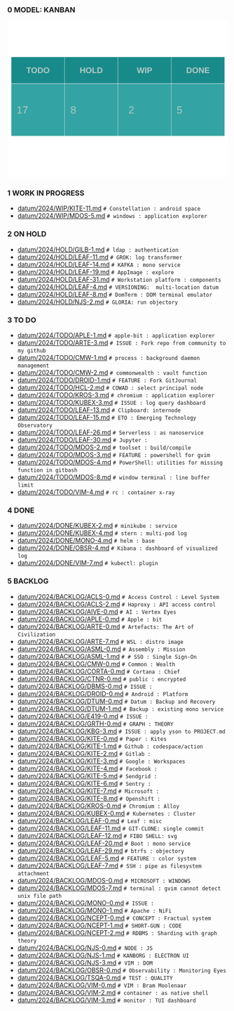 
### 0 MODEL: KANBAN

![dashboard.set.svg](./.media/dashboard.set.svg)

### 1 WORK IN PROGRESS

- [datum/2024/WIP/KITE-11.md](datum/2024/WIP/KITE-11.md)   ```# Constellation : android space```
- [datum/2024/WIP/MDOS-5.md](datum/2024/WIP/MDOS-5.md)   ```# windows : application explorer```

### 2 ON HOLD

- [datum/2024/HOLD/GILB-1.md](datum/2024/HOLD/GILB-1.md)   ```# ldap : authentication```
- [datum/2024/HOLD/LEAF-11.md](datum/2024/HOLD/LEAF-11.md)   ```# GROK: log transformer```
- [datum/2024/HOLD/LEAF-14.md](datum/2024/HOLD/LEAF-14.md)   ```# KAFKA : mono service```
- [datum/2024/HOLD/LEAF-19.md](datum/2024/HOLD/LEAF-19.md)   ```# AppImage : explore```
- [datum/2024/HOLD/LEAF-31.md](datum/2024/HOLD/LEAF-31.md)   ```# Workstation platform : components```
- [datum/2024/HOLD/LEAF-4.md](datum/2024/HOLD/LEAF-4.md)   ```# VERSIONING:  multi-location datum```
- [datum/2024/HOLD/LEAF-8.md](datum/2024/HOLD/LEAF-8.md)   ```# DomTerm : DOM terminal emulator```
- [datum/2024/HOLD/NJS-2.md](datum/2024/HOLD/NJS-2.md)   ```# GLORIA: run objectory```

### 3 TO DO

- [datum/2024/TODO/APLE-1.md](datum/2024/TODO/APLE-1.md)   ```# apple-bit : application explorer```
- [datum/2024/TODO/ARTE-3.md](datum/2024/TODO/ARTE-3.md)   ```# ISSUE : Fork repo from community to my github```
- [datum/2024/TODO/CMW-1.md](datum/2024/TODO/CMW-1.md)   ```# process : background daemon management```
- [datum/2024/TODO/CMW-2.md](datum/2024/TODO/CMW-2.md)   ```# commonwealth : vault function```
- [datum/2024/TODO/DROID-1.md](datum/2024/TODO/DROID-1.md)   ```# FEATURE : Fork GitJournal```
- [datum/2024/TODO/HCL-2.md](datum/2024/TODO/HCL-2.md)   ```# COWAD : select principal node```
- [datum/2024/TODO/KROS-3.md](datum/2024/TODO/KROS-3.md)   ```# chromium : application explorer```
- [datum/2024/TODO/KUBEX-3.md](datum/2024/TODO/KUBEX-3.md)   ```# ISSUE : log query dashboard```
- [datum/2024/TODO/LEAF-13.md](datum/2024/TODO/LEAF-13.md)   ```# Clipboard: internode```
- [datum/2024/TODO/LEAF-15.md](datum/2024/TODO/LEAF-15.md)   ```# ETO : Emerging Technology Observatory```
- [datum/2024/TODO/LEAF-26.md](datum/2024/TODO/LEAF-26.md)   ```# Serverless : as nanoservice```
- [datum/2024/TODO/LEAF-30.md](datum/2024/TODO/LEAF-30.md)   ```# Jupyter :```
- [datum/2024/TODO/MDOS-2.md](datum/2024/TODO/MDOS-2.md)   ```# toolset : build/compile```
- [datum/2024/TODO/MDOS-3.md](datum/2024/TODO/MDOS-3.md)   ```# FEATURE : powershell for gvim```
- [datum/2024/TODO/MDOS-4.md](datum/2024/TODO/MDOS-4.md)   ```# PowerShell: utilities for missing function in gitbash```
- [datum/2024/TODO/MDOS-8.md](datum/2024/TODO/MDOS-8.md)   ```# window terminal : line buffer limit```
- [datum/2024/TODO/VIM-4.md](datum/2024/TODO/VIM-4.md)   ```# rc : container x-ray```

### 4 DONE

- [datum/2024/DONE/KUBEX-2.md](datum/2024/DONE/KUBEX-2.md)   ```# minikube : service```
- [datum/2024/DONE/KUBEX-4.md](datum/2024/DONE/KUBEX-4.md)   ```# stern : multi-pod log```
- [datum/2024/DONE/MONO-4.md](datum/2024/DONE/MONO-4.md)   ```# helm : base```
- [datum/2024/DONE/OBSR-4.md](datum/2024/DONE/OBSR-4.md)   ```# Kibana : dashboard of visualized log```
- [datum/2024/DONE/VIM-7.md](datum/2024/DONE/VIM-7.md)   ```# kubectl: plugin```

### 5 BACKLOG

- [datum/2024/BACKLOG/ACLS-0.md](datum/2024/BACKLOG/ACLS-0.md)   ```# Access Control : Level System```
- [datum/2024/BACKLOG/ACLS-2.md](datum/2024/BACKLOG/ACLS-2.md)   ```# Haproxy : API access control```
- [datum/2024/BACKLOG/AIVE-0.md](datum/2024/BACKLOG/AIVE-0.md)   ```# AI : Vertex Eyes```
- [datum/2024/BACKLOG/APLE-0.md](datum/2024/BACKLOG/APLE-0.md)   ```# Apple : bit```
- [datum/2024/BACKLOG/ARTE-0.md](datum/2024/BACKLOG/ARTE-0.md)   ```# Artefacts: The Art of Civilization```
- [datum/2024/BACKLOG/ARTE-7.md](datum/2024/BACKLOG/ARTE-7.md)   ```# WSL : distro image```
- [datum/2024/BACKLOG/ASML-0.md](datum/2024/BACKLOG/ASML-0.md)   ```# Assembly : Mission```
- [datum/2024/BACKLOG/ASML-1.md](datum/2024/BACKLOG/ASML-1.md)   ```# # SSO : Single Sign-On```
- [datum/2024/BACKLOG/CMW-0.md](datum/2024/BACKLOG/CMW-0.md)   ```# Common : Wealth```
- [datum/2024/BACKLOG/CORTA-0.md](datum/2024/BACKLOG/CORTA-0.md)   ```# Cortana : Chief```
- [datum/2024/BACKLOG/CTNR-0.md](datum/2024/BACKLOG/CTNR-0.md)   ```# public : encrypted```
- [datum/2024/BACKLOG/DBMS-0.md](datum/2024/BACKLOG/DBMS-0.md)   ```# ISSUE :```
- [datum/2024/BACKLOG/DROID-0.md](datum/2024/BACKLOG/DROID-0.md)   ```# Android : Platform```
- [datum/2024/BACKLOG/DTUM-0.md](datum/2024/BACKLOG/DTUM-0.md)   ```# Datum : Backup and Recovery```
- [datum/2024/BACKLOG/DTUM-1.md](datum/2024/BACKLOG/DTUM-1.md)   ```# Backup : existing mono service```
- [datum/2024/BACKLOG/E419-0.md](datum/2024/BACKLOG/E419-0.md)   ```# ISSUE :```
- [datum/2024/BACKLOG/GRTH-0.md](datum/2024/BACKLOG/GRTH-0.md)   ```# GRAPH : THEORY```
- [datum/2024/BACKLOG/KBG-3.md](datum/2024/BACKLOG/KBG-3.md)   ```# ISSUE : apply yson to PROJECT.md```
- [datum/2024/BACKLOG/KITE-0.md](datum/2024/BACKLOG/KITE-0.md)   ```# Paper : Kites```
- [datum/2024/BACKLOG/KITE-1.md](datum/2024/BACKLOG/KITE-1.md)   ```# Github : codespace/action```
- [datum/2024/BACKLOG/KITE-2.md](datum/2024/BACKLOG/KITE-2.md)   ```# Gitlab :```
- [datum/2024/BACKLOG/KITE-3.md](datum/2024/BACKLOG/KITE-3.md)   ```# Google : Workspaces```
- [datum/2024/BACKLOG/KITE-4.md](datum/2024/BACKLOG/KITE-4.md)   ```# Facebook :```
- [datum/2024/BACKLOG/KITE-5.md](datum/2024/BACKLOG/KITE-5.md)   ```# Sendgrid :```
- [datum/2024/BACKLOG/KITE-6.md](datum/2024/BACKLOG/KITE-6.md)   ```# Sentry :```
- [datum/2024/BACKLOG/KITE-7.md](datum/2024/BACKLOG/KITE-7.md)   ```# Microsoft :```
- [datum/2024/BACKLOG/KITE-8.md](datum/2024/BACKLOG/KITE-8.md)   ```# Openshift :```
- [datum/2024/BACKLOG/KROS-0.md](datum/2024/BACKLOG/KROS-0.md)   ```# Chromium : Alloy```
- [datum/2024/BACKLOG/KUBEX-0.md](datum/2024/BACKLOG/KUBEX-0.md)   ```# Kubernetes : Cluster```
- [datum/2024/BACKLOG/LEAF-0.md](datum/2024/BACKLOG/LEAF-0.md)   ```# Leaf : misc```
- [datum/2024/BACKLOG/LEAF-11.md](datum/2024/BACKLOG/LEAF-11.md)   ```# GIT-CLONE: single commit```
- [datum/2024/BACKLOG/LEAF-12.md](datum/2024/BACKLOG/LEAF-12.md)   ```# FIBO SHELL: svg```
- [datum/2024/BACKLOG/LEAF-20.md](datum/2024/BACKLOG/LEAF-20.md)   ```# Boot : mono service```
- [datum/2024/BACKLOG/LEAF-29.md](datum/2024/BACKLOG/LEAF-29.md)   ```# btrfs : objectory```
- [datum/2024/BACKLOG/LEAF-5.md](datum/2024/BACKLOG/LEAF-5.md)   ```# FEATURE : color system```
- [datum/2024/BACKLOG/LEAF-7.md](datum/2024/BACKLOG/LEAF-7.md)   ```# SSH : pipe as filesystem attachment```
- [datum/2024/BACKLOG/MDOS-0.md](datum/2024/BACKLOG/MDOS-0.md)   ```# MICROSOFT : WINDOWS```
- [datum/2024/BACKLOG/MDOS-7.md](datum/2024/BACKLOG/MDOS-7.md)   ```# terminal : gvim cannot detect unix file path```
- [datum/2024/BACKLOG/MONO-0.md](datum/2024/BACKLOG/MONO-0.md)   ```# ISSUE :```
- [datum/2024/BACKLOG/MONO-1.md](datum/2024/BACKLOG/MONO-1.md)   ```# Apache : NiFi```
- [datum/2024/BACKLOG/NCEPT-0.md](datum/2024/BACKLOG/NCEPT-0.md)   ```# CONCEPT : Fractual system```
- [datum/2024/BACKLOG/NCEPT-1.md](datum/2024/BACKLOG/NCEPT-1.md)   ```# SHORT-GUN : CODE```
- [datum/2024/BACKLOG/NCEPT-2.md](datum/2024/BACKLOG/NCEPT-2.md)   ```# RDBMS : Sharding with graph theory```
- [datum/2024/BACKLOG/NJS-0.md](datum/2024/BACKLOG/NJS-0.md)   ```# NODE : JS```
- [datum/2024/BACKLOG/NJS-1.md](datum/2024/BACKLOG/NJS-1.md)   ```# KANBORG : ELECTRON UI```
- [datum/2024/BACKLOG/NJS-3.md](datum/2024/BACKLOG/NJS-3.md)   ```# VIM : DOM```
- [datum/2024/BACKLOG/OBSR-0.md](datum/2024/BACKLOG/OBSR-0.md)   ```# Observability : Monitoring Eyes```
- [datum/2024/BACKLOG/TSQA-0.md](datum/2024/BACKLOG/TSQA-0.md)   ```# TEST : QUALITY```
- [datum/2024/BACKLOG/VIM-0.md](datum/2024/BACKLOG/VIM-0.md)   ```# VIM : Bram Moolenaar ```
- [datum/2024/BACKLOG/VIM-2.md](datum/2024/BACKLOG/VIM-2.md)   ```# container : as native shell```
- [datum/2024/BACKLOG/VIM-3.md](datum/2024/BACKLOG/VIM-3.md)   ```# monitor : TUI dashboard```

